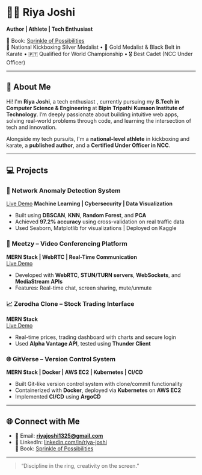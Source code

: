 # 👩‍💻 Riya Joshi

**Author | Athlete | Tech Enthusiast**

📘 Book: [Sprinkle of Possibilities](https://www.amazon.in/Sprinkle-Possibilities-Anthology-Stories-Students/dp/9363550613)  
🥋 National Kickboxing Silver Medalist • 🏅 Gold Medalist & Black Belt in Karate • 🇵🇹 Qualified for World Championship • 🎖️ Best Cadet (NCC Under Officer)

---

## 🚀 About Me

Hi! I'm **Riya Joshi**, a  tech enthusiast , currently pursuing my **B.Tech in Computer Science & Engineering** at **Bipin Tripathi Kumaon Institute of Technology**. I’m deeply passionate about building intuitive web apps, solving real-world problems through code, and learning the intersection of tech and innovation.

Alongside my tech pursuits, I'm a **national-level athlete** in kickboxing and karate, a **published author**, and a **Certified Under Officer in NCC**.

---
## 💻 Projects

### 🔐 Network Anomaly Detection System  
[Live Demo](https://www.kaggle.com/code/joglows/network-anomaly-detection)
**Machine Learning | Cybersecurity | Data Visualization**  
- Built using **DBSCAN**, **KNN**, **Random Forest**, and **PCA**
- Achieved **97.2% accuracy** using cross-validation on real traffic data  
- Used Seaborn, Matplotlib for visualizations | Deployed on Kaggle

### 🎥 Meetzy – Video Conferencing Platform  
**MERN Stack | WebRTC | Real-Time Communication**  
[Live Demo](https://meetzy-frontend11.onrender.com)  
- Developed with **WebRTC**, **STUN/TURN servers**, **WebSockets**, and **MediaStream APIs**  
- Features: Real-time chat, screen sharing, mute/unmute

### 📈 Zerodha Clone – Stock Trading Interface  
**MERN Stack**  
[Live Demo](https://zerodha-frontend1.onrender.com)  
- Real-time prices, trading dashboard with charts and secure login  
- Used **Alpha Vantage API**, tested using **Thunder Client**

### 🌐 GitVerse – Version Control System  
**MERN Stack | Docker | AWS EC2 | Kubernetes | CI/CD**  
- Built Git-like version control system with clone/commit functionality  
- Containerized with **Docker**, deployed via **Kubernetes** on **AWS EC2**  
- Implemented **CI/CD** using **ArgoCD**

---

## 🌐 Connect with Me

- 📧 Email: **riyajoshi1325@gmail.com**  
- 🔗 LinkedIn: [linkedin.com/in/riya-joshi](https://www.linkedin.com/in/riya-joshi-138148260/)    
📘 Book: [Sprinkle of Possibilities](https://www.amazon.in/Sprinkle-Possibilities-Anthology-Stories-Students/dp/9363550613)
---

> “Discipline in the ring, creativity on the screen.”
